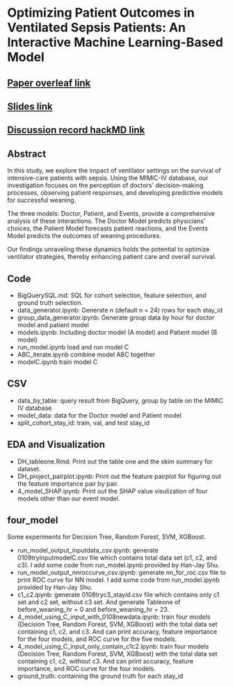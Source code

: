 # Optimizing Patient Outcomes in Ventilated Sepsis Patients: An Interactive Machine Learning-Based Model
## [Paper overleaf link](https://www.overleaf.com/project/6586aa9c35f15cfc0f7bb70e)
## [Slides link](https://www.canva.com/design/DAF3yyr8etc/_CKBIdHigxC4TrWdRKFPtw/edit)
## [Discussion record hackMD link](https://hackmd.io/@TimothyChang/BJ89oWTWp/https%3A%2F%2Fhackmd.io%2F%40TimothyChang%2FBJ89oWTWp%2Fhttps%253A%252F%252Fhackmd.io%252Fc%252FBJ89oWTWp%252Fedit%253Fedit)
## Abstract
In this study, we explore the impact of ventilator settings on the survival of intensive-care patients with sepsis. Using the MIMIC-IV database, our investigation focuses on the perception of doctors' decision-making processes, observing patient responses, and developing predictive models for successful weaning.

The three models: Doctor, Patient, and Events, provide a comprehensive analysis of these interactions. The Doctor Model predicts physicians' choices, the Patient Model forecasts patient reactions, and the Events Model predicts the outcomes of weaning procedures.

Our findings unraveling these dynamics holds the potential to optimize ventilator strategies, thereby enhancing patient care and overall survival.

## Code
- BigQuerySQL.md: SQL for cohort selection, feature selection, and ground truth selection.
- data_generator.ipynb: Generate n (default n = 24) rows for each stay_id
- group_data_generator.ipynb: Generate group data by hour for doctor model and patient model
- models.ipynb: Including doctor model (A model) and Patient model (B model)
- run_model.ipynb load and run model C
- ABC_iterate.ipynb combine model ABC together
- modelC.ipynb train model C
## CSV
- data_by_table: query result from BigQuery, group by table on the MIMIC IV database
- model_data: data for the Doctor model and Patient model
- split_cohort_stay_id: train, val, and test stay_id
## EDA and Visualization
- DH_tableone.Rmd: Print out the table one and the skim summary for dataset.
- DH_project_pairplot.ipynb: Print out the feature pairplot for figuring out the feature importance pair by pair.
- 4_model_SHAP.ipynb: Print out the SHAP value visulization of four models other than our event model.
## four_model
Some experiments for Decision Tree, Random Forest, SVM, XGBoost.
 - run_model_output_inputdata_csv.ipynb: generate 0109tryinputmodelC.csv file which contains total data set (c1, c2, and c3). I add some code from run_model.ipynb provided by Han-Jay Shu. 
 - run_model_output_nnroccurve_csv.ipynb: generate nn_for_roc.csv file to print ROC curve for NN model. I add some code from run_model.ipynb provided by Han-Jay Shu. 
 - c1_c2.ipynb: generate 0108tryc3_stayid.csv file which contains only c1 set and c2 set, without c3 set. And generate Tableone of before_weaning_hr = 0 and before_weaning_hr = 23. 
 - 4_model_using_C_input_with_0108newdata.ipynb: train four models (Decision Tree, Random Forest, SVM, XGBoost) with the total data set containing c1, c2, and c3. And can print accuracy, feature importance for the four models, and ROC curve for the five models. 
 - 4_model_using_C_input_only_contain_c1c2.ipynb: train four models (Decision Tree, Random Forest, SVM, XGBoost) with the total data set containing c1, c2, without c3. And can print accuracy, feature importance, and ROC curve for the four models. 
 - ground_truth: containing the ground truth for each stay_id

